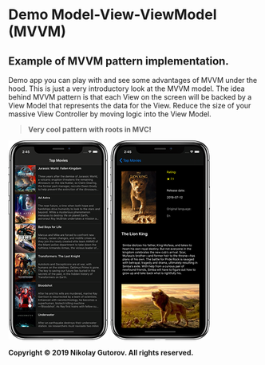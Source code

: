 # Demo Model-View-ViewModel (MVVM)

## Example of MVVM pattern implementation.

Demo app you can play with and see some advantages of MVVM under the hood. This is just a very introductory look at the MVVM model. The idea behind MVVM pattern is that each View on the screen will be backed by a View Model that represents the data for the View. Reduce the size of your massive View Controller by moving logic into the View Model.

> **Very cool pattern with roots in MVC!**

![ScreenShot_01](https://github.com/ngutorov/Demo-MVVM/blob/master/Demo/ScreenShot01.PNG)
![ScreenShot_02](https://github.com/ngutorov/Demo-MVVM/blob/master/Demo/ScreenShot02.PNG)

**Copyright © 2019 Nikolay Gutorov. All rights reserved.**

